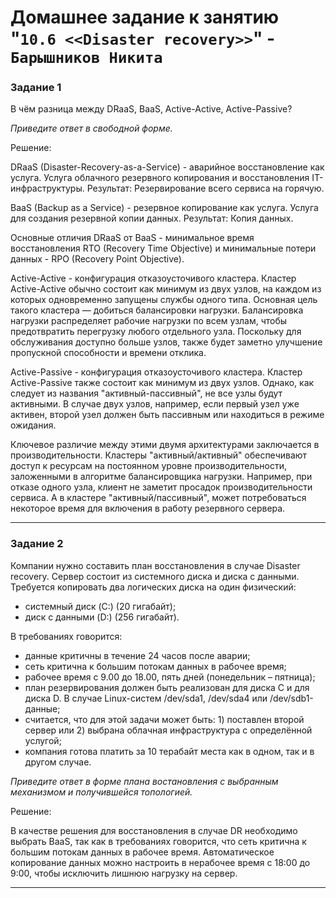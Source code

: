 # Домашнее задание к занятию "`10.6 <<Disaster recovery>>`" - `Барышников Никита`


### Задание 1

В чём разница между DRaaS, BaaS, Active-Active, Active-Passive?

*Приведите ответ в свободной форме.*

Решение:

DRaaS (Disaster-Recovery-as-a-Service) - аварийное восстановление как услуга. Услуга облачного резервного копирования и восстановления IT-инфраструктуры. 
Результат: Резервирование всего сервиса на горячую.

BaaS (Backup as a Service) - резервное копирование как услуга. Услуга для создания резервной копии данных.
Результат: Копия данных.

Основные отличия DRaaS от BaaS - минимальное время восстановления RTO (Recovery Time Objective) и минимальные потери данных - RPO (Recovery Point Objective).

Active-Active - конфигурация отказоусточивого кластера. Кластер Active-Active обычно состоит как минимум из двух узлов, на каждом из которых одновременно запущены службы одного типа. Основная цель такого кластера — добиться балансировки нагрузки. Балансировка нагрузки распределяет рабочие нагрузки по всем узлам, чтобы предотвратить перегрузку любого отдельного узла. Поскольку для обслуживания доступно больше узлов, также будет заметно улучшение пропускной способности и времени отклика.

Active-Passive - конфигурация отказоусточивого кластера. Кластер Active-Passive также состоит как минимум из двух узлов. Однако, как следует из названия "активный-пассивный", не все узлы будут активными. В случае двух узлов, например, если первый узел уже активен, второй узел должен быть пассивным или находиться в режиме ожидания.

Ключевое различие между этими двумя архитектурами заключается в производительности. Кластеры "активный/активный" обеспечивают доступ к ресурсам на постоянном уровне производительности, заложенными в алгоритме балансировщика нагрузки. Например, при отказе одного узла, клиент не заметит просадок производительности сервиса. А в кластере "активный/пассивный", может потребоваться некоторое время для включения в работу резервного сервера.

---

### Задание 2

Компании нужно составить план восстановления в случае Disaster recovery. Сервер состоит из системного диска и диска с данными. 
Требуется копировать два логических диска на один физический: 
- системный диск (C:) (20 гигабайт);
- диск с данными (D:) (256 гигабайт). 

В требованиях говорится: 
- данные критичны в течение 24 часов после аварии;
- сеть критична к большим потокам данных в рабочее время;
- рабочее время с 9.00 до 18.00, пять дней (понедельник – пятница);
- план резервирования должен быть реализован для диска C и для диска D. В случае Linux-систем /dev/sda1, /dev/sda4 или /dev/sdb1-данные;
- считается, что для этой задачи может быть: 1) поставлен второй сервер или 2) выбрана облачная инфраструктура с определённой услугой;
- компания готова платить за 10 терабайт места как в одном, так и в другом случае.
 
*Приведите ответ в форме плана востановления с выбранным механизмом и получившейся топологией.*

Решение:

В качестве решения для восстановления в случае DR необходимо выбрать BaaS, так как в требованиях говорится, что сеть критична к большим потокам данных в рабочее время. Автоматическое копирование данных можно настроить в нерабочее время с 18:00 до 9:00, чтобы исключить лишнюю нагрузку на сервер.

---